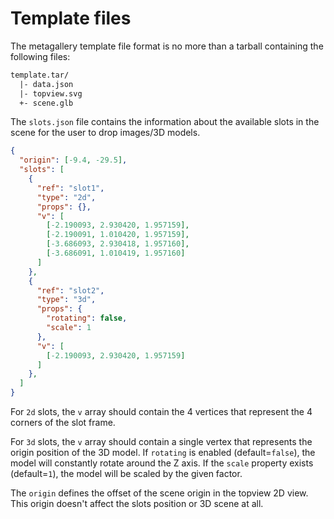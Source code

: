 # Template files

The metagallery template file format is no more than a tarball containing
the following files:

```txt
template.tar/
  |- data.json
  |- topview.svg
  +- scene.glb
```

The `slots.json` file contains the information about the available slots in
the scene for the user to drop images/3D models.

```json
{
  "origin": [-9.4, -29.5],
  "slots": [
    {
      "ref": "slot1",
      "type": "2d",
      "props": {},
      "v": [
        [-2.190093, 2.930420, 1.957159],
        [-2.190091, 1.010420, 1.957159],
        [-3.686093, 2.930418, 1.957160],
        [-3.686091, 1.010419, 1.957160]
      ]
    },
    {
      "ref": "slot2",
      "type": "3d",
      "props": {
        "rotating": false,
        "scale": 1
      },
      "v": [
        [-2.190093, 2.930420, 1.957159]
      ]
    },
  ]
}
```

For `2d` slots, the `v` array should contain the 4 vertices that represent the
4 corners of the slot frame.

For `3d` slots, the `v` array should contain a single vertex that represents
the origin position of the 3D model. If `rotating` is enabled (default=`false`),
the model will constantly rotate around the Z axis. If the `scale` property
exists (default=`1`), the model will be scaled by the given factor.

The `origin` defines the offset of the scene origin in the topview 2D view.
This origin doesn't affect the slots position or 3D scene at all.
